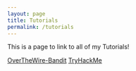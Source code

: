 ```yaml
---
layout: page
title: Tutorials
permalink: /tutorials
---
```


This is a page to link to all of my Tutorials!

[OverTheWire-Bandit](https://zacvr.github.io/Tutorials/OTWBandit/)
[TryHackMe](https://zacvr.github.io/Tutorials/TryHackMe/)
